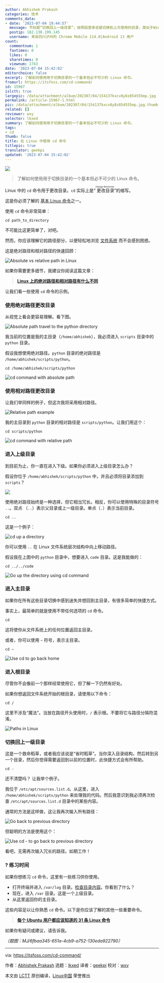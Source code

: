 ```yaml
---
author: Abhishek Prakash
categories: 技术
comments_data:
- date: '2023-07-04 19:44:57'
  message: 节标题“切换回上一级目录”，按照段意来说是切换到上次使用的目录，类似于Windows文件管理器的“返回”。这么译有歧义吧
  postip: 182.130.199.145
  username: 来自四川泸州的 Chrome Mobile 114.0|Android 13 用户
count:
  commentnum: 1
  favtimes: 0
  likes: 0
  sharetimes: 0
  viewnum: 1743
date: '2023-07-04 15:42:02'
editorchoice: false
excerpt: 了解如何使用用于切换目录的一个基本但必不可少的 Linux 命令。
fromurl: https://itsfoss.com/cd-command/
id: 15967
islctt: true
largepic: /data/attachment/album/202307/04/154137kxcv8y8z854555mp.jpg
permalink: /article-15967-1.html
pic: /data/attachment/album/202307/04/154137kxcv8y8z854555mp.jpg.thumb.jpg
related: []
reviewer: wxy
selector: lkxed
summary: 了解如何使用用于切换目录的一个基本但必不可少的 Linux 命令。
tags:
- cd
thumb: false
title: 在 Linux 中使用 cd 命令
titlepic: true
translator: geekpi
updated: '2023-07-04 15:42:02'
---
```


![](/data/attachment/album/202307/04/154137kxcv8y8z854555mp.jpg)



> 
> 了解如何使用用于切换目录的一个基本但必不可少的 Linux 命令。
> 
> 
> 


Linux 中的 `cd` 命令用于更改目录。`cd` 实际上是“<ruby> 更改目录 <rt>  change directories </rt></ruby>”的缩写。


这是你必须了解的 [基本 Linux 命令](https://itsfoss.com/essential-ubuntu-commands/)之一。


使用 `cd` 命令非常简单：



```
cd path_to_directory

```

不可能比这更简单了，对吧。


然而，你应该理解它的路径部分，以便轻松地浏览 [文件系统](https://linuxhandbook.com:443/linux-directory-structure/) 而不会感到困惑。


这是绝对路径和相对路径的快速回顾：


![Absolute vs relative path in Linux](/data/attachment/album/202307/04/154203jcoaxmn57oncxxjq.png)


如果你需要更多细节，我建议你阅读这篇文章：



> 
> **[Linux 上的绝对路径和相对路径有什么不同](https://linuxhandbook.com/absolute-vs-relative-path/?ref=itsfoss.com)**
> 
> 
> 


让我们看一些使用 `cd` 命令的示例。


### 使用绝对路径更改目录


从视觉上看会更容易理解。看下图。


![Absolute path travel to the python directory](/data/attachment/album/202307/04/154203ar8l8xhmje1mt14h.png)


我当前的位置是我的主目录（`/home/abhishek`），我必须进入 `scripts` 目录中的 `python` 目录。


假设我想使用绝对路径。`python` 目录的绝对路径是 `/home/abhishek/scripts/python`。



```
cd /home/abhishek/scripts/python

```

![cd command with absolute path](/data/attachment/album/202307/04/154204jk5iccsqawiat27v.png)


### 使用相对路径更改目录


让我们举同样的例子，但这次我将采用相对路径。


![Relative path example](/data/attachment/album/202307/04/154205gzzv5fjy9jzjyyko.png)


我的主目录到 `python` 目录的相对路径是 `scripts/python`。让我们用这个：



```
cd scripts/python

```

![cd command with relative path](/data/attachment/album/202307/04/154205n9bf0cdfcgzsllgx.png)


### 进入上级目录


到目前为止，你一直在进入下级。如果你必须进入上级目录怎么办？


假设你位于 `/home/abhishek/scripts/python` 中，并且必须将目录添加到 `scripts`？


![](/data/attachment/album/202307/04/154206gvjv6qj2wwwxyzip.png)


使用绝对路径始终是一种选择，但它相当冗长。相反，你可以使用特殊的目录符号 `..`。双点 （`..`）表示父目录或上一级目录。单点（`.`）表示当前目录。



```
cd ..

```

这是一个例子：


![cd up a directory](/data/attachment/album/202307/04/154206qgk02gq3lnyhdlcu.png)


你可以使用 `..` 在 Linux 文件系统层次结构中向上移动路径。


假设我在上图中的 `python` 目录中，想要进入 `code` 目录。这是我能做的：



```
cd ../../code

```

![Go up the directory using cd command](/data/attachment/album/202307/04/154207xiti11gugmgn4g8g.png)


### 进入主目录


如果你在所有这些目录切换中感到迷失并想回到主目录，有很多简单的快捷方式。


事实上，最简单的就是使用不带任何选项的 `cd` 命令。



```
cd

```

这将使你从文件系统上的任何位置返回主目录。


或者，你可以使用 `~` 符号，表示主目录。



```
cd ~

```

![Use cd to go back home](/data/attachment/album/202307/04/154207cjzjnun2my992soj.png)


### 进入根目录


尽管你不会像前一个那样经常使用它，但了解一下仍然有好处。


如果你想返回文件系统开始的根目录，请使用以下命令：



```
cd /

```

这里不涉及“魔法”。当放在路径开头使用时，`/` 表示根。不要将它与路径分隔符混淆。


![Paths in Linux](/data/attachment/album/202307/04/154209baue55gzzttc5g9x.png)


### 切换回上一级目录


这是一个救命稻草，或者我应该说是“省时稻草”。当你深入目录结构，然后转到另一个目录，然后你觉得需要返回到以前的位置时，此快捷方式会有所帮助。



```
cd -

```

还不清楚吗？ 让我举个例子。


我位于 `/etc/apt/sources.list.d`。从这里，进入 `/home/abhishek/scripts/python` 来处理我的代码。然后我意识到我必须再次检查 `/etc/apt/sources.list.d` 目录中的某些内容。


通常的方法是这样做，这让我再次输入所有路径：


![Go back to previous directory](/data/attachment/album/202307/04/154209a2szpzzhc27tu3u3.png)


但聪明的方法是使用这个：


![Use cd - to go back to previous directory](/data/attachment/album/202307/04/154209oolowwulfirtrooo.png)


看吧，无需再次输入冗长的路径。如期工作！


### ?️ 练习时间


如果你想练习 `cd` 命令，这里有一些练习供你使用。


* 打开终端并进入 `/var/log` 目录。[检查目录内容](https://itsfoss.com/list-directory-content/)。你看到了什么？
* 现在，进入 `/var` 目录。这是一个上级目录。
* 从这里返回你的主目录。


这些内容足以让你熟悉 `cd` 命令。以下是你应该了解的其他一些重要命令。



> 
> **[每个 Ubuntu 用户都应该知道的 31 条 Linux 命令](https://itsfoss.com/essential-ubuntu-commands/)**
> 
> 
> 


如果你有疑问或建议，请告诉我。


*（题图：MJ/6fbaa345-651a-4cb9-a752-130eda922790）*




---


via: <https://itsfoss.com/cd-command/>


作者：[Abhishek Prakash](https://itsfoss.com/author/abhishek/) 选题：[lkxed](https://github.com/lkxed/) 译者：[geekpi](https://github.com/geekpi) 校对：[wxy](https://github.com/wxy)


本文由 [LCTT](https://github.com/LCTT/TranslateProject) 原创编译，[Linux中国](https://linux.cn/) 荣誉推出